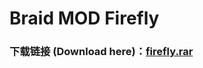 # Braid MOD Firefly

### 下载链接 (Download here)：[firefly.rar](https://github.com/tangyuan9826/braid-mod-firefly-release/blob/master/firefly.rar?raw=true) 


